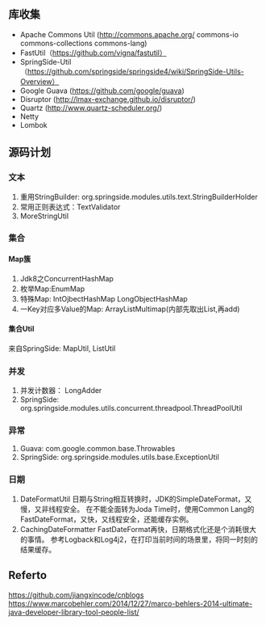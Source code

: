 ## 库收集
- Apache Commons Util (http://commons.apache.org/ commons-io commons-collections commons-lang)
- FastUtil（https://github.com/vigna/fastutil）
- SpringSide-Util（https://github.com/springside/springside4/wiki/SpringSide-Utils-Overview）
- Google Guava (https://github.com/google/guava)
- Disruptor (http://lmax-exchange.github.io/disruptor/)
- Quartz (http://www.quartz-scheduler.org/)
- Netty
- Lombok

## 源码计划
### 文本
1. 重用StringBuilder: org.springside.modules.utils.text.StringBuilderHolder
2. 常用正则表达式：TextValidator
3. MoreStringUtil

### 集合
#### Map簇
1. Jdk8之ConcurrentHashMap
2. 枚举Map:EnumMap
3. 特殊Map: IntOjbectHashMap LongObjectHashMap
4. 一Key对应多Value的Map: ArrayListMultimap(内部先取出List,再add)

#### 集合Util
来自SpringSide: MapUtil, ListUtil

### 并发
1. 并发计数器： LongAdder
2. SpringSide: org.springside.modules.utils.concurrent.threadpool.ThreadPoolUtil

### 异常
1. Guava: com.google.common.base.Throwables
2. SpringSide: org.springside.modules.utils.base.ExceptionUtil

### 日期
1. DateFormatUtil
日期与String相互转换时，JDK的SimpleDateFormat，又慢，又非线程安全。
在不能全面转为Joda Time时，使用Common Lang的FastDateFormat，又快，又线程安全，还能缓存实例。
2. CachingDateFormatter
FastDateFormat再快，日期格式化还是个消耗很大的事情。
参考Logback和Log4j2，在打印当前时间的场景里，将同一时刻的结果缓存。

## Referto
https://github.com/jiangxincode/cnblogs
https://www.marcobehler.com/2014/12/27/marco-behlers-2014-ultimate-java-developer-library-tool-people-list/
